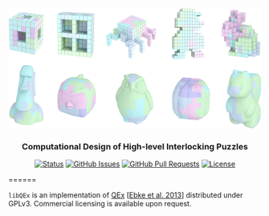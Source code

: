 <p align="center">
  <a href="" rel="noopener">
 <img width=640px height=240px src="img/result_shape.png" alt="Project logo"></a>
</p>

<h3 align="center">Computational Design of High-level Interlocking Puzzles</h3>

<div align="center">

  [![Status](https://img.shields.io/badge/status-active-success.svg)]() 
  [![GitHub Issues](https://img.shields.io/github/issues/kylelobo/The-Documentation-Compendium.svg)](https://github.com/kylelobo/The-Documentation-Compendium/issues)
  [![GitHub Pull Requests](https://img.shields.io/github/issues-pr/kylelobo/The-Documentation-Compendium.svg)](https://github.com/kylelobo/The-Documentation-Compendium/pulls)
  [![License](https://img.shields.io/badge/license-MIT-blue.svg)](/LICENSE)

</div>

======

`libQEx` is an implementation of [QEx](http://www.rwth-graphics.de/publication/204/) \[[Ebke et al. 2013](http://dx.doi.org/10.1145/2508363.2508372)\] distributed under GPLv3. Commercial licensing is available upon request.